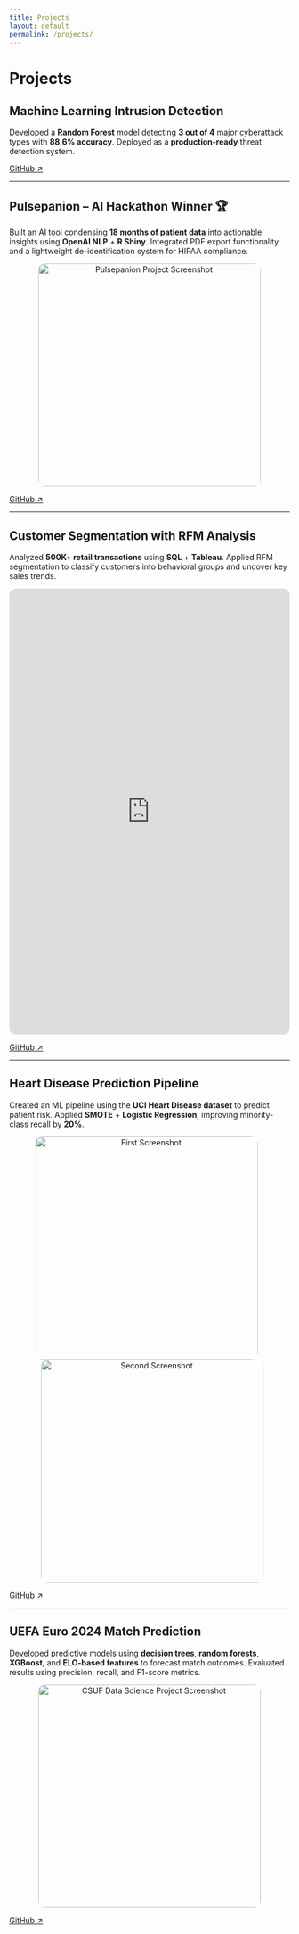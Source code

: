 ```yaml
---
title: Projects
layout: default
permalink: /projects/
---
```


# Projects

## Machine Learning Intrusion Detection
Developed a **Random Forest** model detecting **3 out of 4** major cyberattack types with **88.6% accuracy**. Deployed as a **production-ready** threat detection system.

[GitHub ↗](https://github.com/k-shiroma-code/cybersecurity-ml-detection)

---

## Pulsepanion – AI Hackathon Winner 🏆
Built an AI tool condensing **18 months of patient data** into actionable insights using **OpenAI NLP** + **R Shiny**. Integrated PDF export functionality and a lightweight de-identification system for HIPAA compliance.

<p align="center">
  <img src="{{ site.baseurl }}/assets/img/Pulsepantion.jpg" alt="Pulsepanion Project Screenshot" style="border-radius:12px; width:400px;">
</p>

[GitHub ↗](https://github.com/k-shiroma-code/NCHacks-Pulsepanion)

---

## Customer Segmentation with RFM Analysis
Analyzed **500K+ retail transactions** using **SQL** + **Tableau**. Applied RFM segmentation to classify customers into behavioral groups and uncover key sales trends.

<iframe 
    src="https://public.tableau.com/views/Customer_Segmentation_Overview_Github/Dashboard1?:showVizHome=no&:embed=true" 
    width="100%" 
    height="800" 
    style="border:none; border-radius:12px;">
</iframe>


[GitHub ↗](https://github.com/k-shiroma-code/Customer-Segmentation-with-RFM-Analysis)

---

## Heart Disease Prediction Pipeline
Created an ML pipeline using the **UCI Heart Disease dataset** to predict patient risk. Applied **SMOTE** + **Logistic Regression**, improving minority-class recall by **20%**.

<p align="center">
  <img src="{{ site.baseurl }}/assets/img/IMG_1668  .jpg" 
       alt="First Screenshot" 
       style="border-radius:12px; width:400px; margin-right:10px;">
  <img src="{{ site.baseurl }}/assets/img/Feature_Importance.jpg" 
       alt="Second Screenshot" 
       style="border-radius:12px; width:400px; margin-left:10px;">
</p>


[GitHub ↗](https://github.com/k-shiroma-code/Heart-Disease-ML-Project)

---

## UEFA Euro 2024 Match Prediction
Developed predictive models using **decision trees**, **random forests**, **XGBoost**, and **ELO-based features** to forecast match outcomes. Evaluated results using precision, recall, and F1-score metrics.

<p align="center">
  <img src="{{ site.baseurl }}/assets/img/CSUF_DS.png" 
       alt="CSUF Data Science Project Screenshot" 
       style="border-radius:12px; width:400px;">
</p>

[GitHub ↗](https://github.com/k-shiroma-code/CSUF-REU-Football-Analytics)
